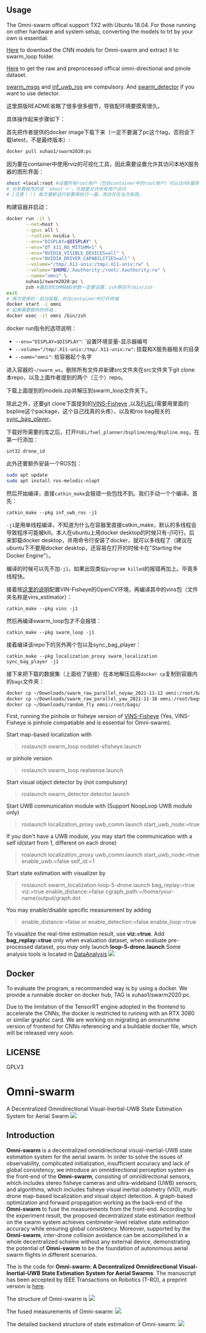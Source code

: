 ## Usage
The Omni-swarm offical support TX2 with Ubuntu 18.04. For those running on other hardware and system setup, converting the models to trt by your own is essential.

[Here](https://www.dropbox.com/s/skq1vgfeawiw151/models.zip?dl=0) to download the CNN models for Omni-swarm and extract it to swarm_loop folder.

[Here](https://www.dropbox.com/sh/w5yagas06a9r14d/AACdKgMfCCg07M6jr6Ipmus1a?dl=0) to get the raw and preprocessed offical omni-directional and pinole dataset.

[swarm_msgs](https://github.com/HKUST-Swarm/swarm_msgs) and [inf_uwb_ros](https://github.com/HKUST-Swarm/inf_uwb_ros) are compulsory.
And [swarm_detector](https://github.com/HKUST-Swarm/swarm_detector) if you want to use detector.

这里原版README省略了很多很多细节，导致配环境要摸索很久。

具体操作起来步骤如下：

首先把作者提供的docker image下载下来（一定不要漏了pc这个tag，否则会下载latest，不是最终版本）:

```zsh
docker pull xuhao1/swarm2020:pc
```

因为要在container中使用rviz的可视化工具，因此需要设置允许其访问本地X服务器的图形界面：

```zsh
xhost +local:root #设置所有root用户（包括container中的root用户）可以访问X服务器
# 也有教程写的是 'xhost +'，也就是允许所有用户访问
# [注意！！] 每次重新运行前要再执行一遍。改动仅在当次有效。
```

构建容器并启动：

```zsh
docker run -it \
       --net=host \
       --gpus all \
       --runtime nvidia \
       --env="DISPLAY=$DISPLAY" \
       --env="QT_X11_NO_MITSHM=1" \
       --env="NVIDIA_VISIBLE_DEVICES=all" \
       --env="NVIDIA_DRIVER_CAPABILITIES=all" \
       --volume="/tmp/.X11-unix:/tmp/.X11-unix:rw" \
       --volume="$HOME/.Xauthority:/root/.Xauthority:rw" \
       --name="omni" \
       xuhao1/swarm2020:pc \
       zsh #最后的COMMAND参数一定要设置，zsh等同于/bin/zsh
exit
# 再次使用时：启动容器，并在container中打开终端
docker start -i omni 
# 如果需要额外的终端：
docker exec -it omni /bin/zsh
```

docker run指令的选项说明：
- `--env="DISPLAY=$DISPLAY"`: `设置环境变量-显示器编号
- `--volume="/tmp/.X11-unix:/tmp/.X11-unix:rw"`: 挂载和X服务器相关的目录
- `--name="omni"`: 给容器起个名字



进入容器的`~/swarm_ws`，删除所有文件并新建src文件夹在src文件夹下git clone本repo，以及上面作者提到的两个（三个）repo。

下载上面提到的models.zip并解压到swarm_loop文件夹下。

除此之外，还要git clone下面提到的[VINS-Fisheye](https://github.com/HKUST-Aerial-Robotics/VINS-Fisheye) ,以及[FUEL](https://github.com/HKUST-Aerial-Robotics/FUEL)(需要用里面的bspline这个package，这个自己找真的头疼），以及和ros bag相关的[sync_bag_player](https://github.com/HKUST-Swarm/sync_bag_player.git)。

下载好所需要的库之后，打开`FUEL/fuel_planner/bspline/msg/Bspline.msg`，在第一行添加：

`int32 drone_id`

此外还要额外安装一个ROS包：

```zsh
sudo apt update
sudo apt install ros-melodic-nlopt
```

然后开始编译，直接`catkin_make`会报错一些包找不到。我们手动一个个编译。首先：

```
catkin_make --pkg inf_uwb_ros -j1
```

`-j1`是用单线程编译，不知道为什么在容器里直接catkin_make，默认的多线程会导致程序可能被kill。本人在ubuntu上用docker desktop的时候只有-j1可行。后来卸载docker desktop，并用命令行安装了docker，就可以多线程了（建议在ubuntu下不要用docker desktop，还容易在打开的时候卡在"Starting the Docker Engine"）。

编译的时候可以先不加`-j1`，如果出现类似`program killed`的报错再加上。毕竟多线程快。

接着按[这里的说明](https://github.com/Vincent-Tann/VINS-Fisheye/tree/master)配置VIN-Fisheye的OpenCV环境，再编译其中的vins包（文件夹名称是vins_estimator）：

```
catkin_make --pkg vins -j1
```

然后再编译swarm_loop包才不会报错：

```
catkin_make --pkg swarm_loop -j1
```

接着编译该repo下的另外两个包以及sync_bag_player：

```
catkin_make --pkg localization_proxy swarm_localization sync_bag_player -j1
```

接下来把下载的数据集（上面给了链接）在本地解压后用`docker cp`复制到容器内的`bags`文件夹：

```zsh
docker cp ~/Downloads/swarm_raw_parallel_noyaw_2021-11-12 omni:/root/bags/
docker cp ~/Downloads/swarm_raw_parallel_yaw_2021-11-16 omni:/root/bags/
docker cp ~/Downloads/random_fly omni:/root/bags/
```

First, running the pinhole or fisheye version of [VINS-Fisheye](https://github.com/HKUST-Aerial-Robotics/VINS-Fisheye) (Yes, VINS-Fisheye is pinhole compatiable and is essential for Omni-swarm).

Start map-based localization with
>roslaunch swarm_loop nodelet-sfisheye.launch

or pinhole version

>roslaunch swarm_loop realsense.launch

Start visual object detector by (not compulsory)
> roslaunch  swarm_detector detector.launch

Start UWB communication module with (Support NoopLoop UWB module only)

>roslaunch localization_proxy uwb_comm.launch start_uwb_node:=true

If you don't have a UWB module, you may start the communication with a self id(start from 1, different on each drone)
>roslaunch localization_proxy uwb_comm.launch start_uwb_node:=true enable_uwb:=false self_id:=1


Start state estimation with visualizer by

>roslaunch swarm_localization loop-5-drone.launch bag_replay:=true viz:=true enable_distance:=false cgraph_path:=/home/your-name/output/graph.dot

You may enable/disable specific measurement by adding
>enable_distance:=false or enable_detection:=false enable_loop:=true

To visualize the real-time estimation result, use __viz:=true__. 
Add __bag_replay:=true__ only when evaluation dataset, when evaluate pre-processed dataset, you may only launch __loop-5-drone.launch__
Some analysis tools is located in [DataAnalysis](swarm_localization/DataAnalysis)
![](./doc/ob-Traj2.png)

## Docker
To evaluate the program, a recommended way is by using a docker. We provide a runnable docker on docker hub, TAG is xuhao1/swarm2020:pc.

Due to the limitation of the TensorRT engine adopted in the frontend to accelerate the CNNs, the docker is restricted to running with an RTX 3080 or similar graphic card. We are working on migrating an onnxruntime version of frontend for CNNs referencing and a buildable docker file, which will be released very soon.
## LICENSE
GPLV3

# Omni-swarm
A Decentralized Omnidirectional Visual-Inertial-UWB State Estimation System for Aerial Swarm
![](./doc/gcs.png)
## Introduction

**Omni-swarm** is a decentralized omnidirectional visual-inertial-UWB state estimation system for the aerial swarm.
In order to solve the issues of observability, complicated initialization, insufficient accuracy and lack of global consistency, we introduce an omnidirectional perception system as the front-end of the **Omni-swarm**, consisting of omnidirectional sensors, which includes stereo fisheye cameras and ultra-wideband (UWB) sensors, and algorithms, which includes fisheye visual inertial odometry (VIO), multi-drone map-based localization and visual object detection.
A graph-based optimization and forward propagation working as the back-end of the **Omni-swarm** to fuse the measurements from the front-end.
According to the experiment result, the proposed decentralized state estimation method on the swarm system achieves centimeter-level relative state estimation accuracy while ensuring global consistency. Moreover, supported by the **Omni-swarm**, inter-drone collision avoidance can be accomplished in a whole decentralized scheme without any external device, demonstrating the potential of **Omni-swarm** to be the foundation of autonomous aerial swarm flights in different scenarios.
       
The is the code for __Omni-swarm: A Decentralized Omnidirectional Visual-Inertial-UWB State Estimation System for Aerial Swarms__. The manuscript has been accepted by IEEE Transactions on Robotics (T-RO), a preprint version is [here](https://arxiv.org/abs/2103.04131).



The structure of Omni-swarm is
![](./doc/structure.PNG)

The fused measurements of Omni-swarm:
![](./doc/measurements.PNG)

The detailed backend structure of state estimation of Omni-swarm:
![](./doc/backend.PNG)
